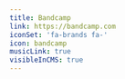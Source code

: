 ```yaml
---
title: Bandcamp
link: https://bandcamp.com
iconSet: 'fa-brands fa-'
icon: bandcamp
musicLink: true
visibleInCMS: true
---
```

